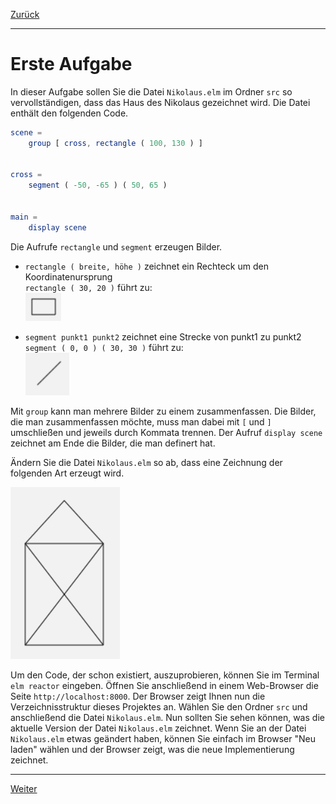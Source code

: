 [Zurück](../README.md)

---

# Erste Aufgabe

In dieser Aufgabe sollen Sie die Datei `Nikolaus.elm` im Ordner `src` so vervollständigen, dass das Haus des Nikolaus gezeichnet wird.
Die Datei enthält den folgenden Code.

```elm
scene =
    group [ cross, rectangle ( 100, 130 ) ]


cross =
    segment ( -50, -65 ) ( 50, 65 )


main =
    display scene
```

Die Aufrufe `rectangle` und `segment` erzeugen Bilder.

* `rectangle ( breite, höhe )` zeichnet ein Rechteck um den Koordinatenursprung  
  `rectangle ( 30, 20 )`
  führt zu:  
  ![rectangle](../images/rectangle.png)

* `segment punkt1 punkt2` zeichnet eine Strecke von punkt1 zu punkt2  
  `segment ( 0, 0 ) ( 30, 30 )`
  führt zu:  
  ![segment](../images/segment.png)

Mit `group` kann man mehrere Bilder zu einem zusammenfassen.
Die Bilder, die man zusammenfassen möchte, muss man dabei mit `[` und `]` umschließen und jeweils durch Kommata trennen.
Der Aufruf `display scene` zeichnet am Ende die Bilder, die man definert hat.

Ändern Sie die Datei `Nikolaus.elm` so ab, dass eine Zeichnung der folgenden Art erzeugt wird.

![Haus des Nikolaus](../images/Nikolaus.png)

Um den Code, der schon existiert, auszuprobieren, können Sie im Terminal `elm reactor` eingeben.
Öffnen Sie anschließend in einem Web-Browser die Seite `http://localhost:8000`.
Der Browser zeigt Ihnen nun die Verzeichnisstruktur dieses Projektes an.
Wählen Sie den Ordner `src` und anschließend die Datei `Nikolaus.elm`.
Nun sollten Sie sehen können, was die aktuelle Version der Datei `Nikolaus.elm` zeichnet.
Wenn Sie an der Datei `Nikolaus.elm` etwas geändert haben, können Sie einfach im Browser "Neu laden" wählen und der Browser zeigt, was die neue Implementierung zeichnet.

---

[Weiter](Pictures.md)
